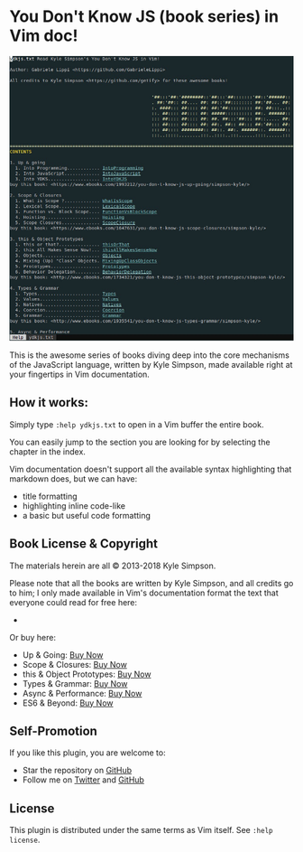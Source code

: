 # You Don't Know JS (book series) in Vim doc!

![YDKJS inside Vim](./ydkjs.jpg)

This is the awesome series of books diving deep into the core mechanisms of the JavaScript language, written by Kyle Simpson, made available right at your fingertips in Vim documentation.


## How it works:

Simply type `:help ydkjs.txt` to open in a Vim buffer the entire book. 

You can easily jump to the section you are looking for by selecting the chapter in the index.

Vim documentation doesn't support all the available syntax highlighting that markdown does, but we can have:
 * title formatting
 * highlighting inline code-like
 * a basic but useful code formatting


## Book License & Copyright

The materials herein are all &copy; 2013-2018 Kyle Simpson.

Please note that all the books are written by Kyle Simpson, and all credits go to him; I only made available in Vim's documentation format the text that everyone could read for free here:

  * [getify/You-Dont-Know-JS]: (https://github.com/getify/You-Dont-Know-JS)

Or buy here: 

  * Up & Going: [Buy Now](http://www.ebooks.com/1993212/you-don-t-know-js-up-going/simpson-kyle/)
  * Scope & Closures: [Buy Now](http://www.ebooks.com/1647631/you-don-t-know-js-scope-closures/simpson-kyle/)
  * this & Object Prototypes: [Buy Now](http://www.ebooks.com/1734321/you-don-t-know-js-this-object-prototypes/simpson-kyle/)
  * Types & Grammar: [Buy Now](http://www.ebooks.com/1935541/you-don-t-know-js-types-grammar/simpson-kyle/)
  * Async & Performance: [Buy Now](http://www.ebooks.com/1977375/you-don-t-know-js-async-performance/simpson-kyle/)
  * ES6 & Beyond: [Buy Now](http://www.ebooks.com/2481820/you-don-t-know-js-es6-beyond/simpson-kyle/)

## Self-Promotion

If you like this plugin, you are welcome to:

* Star the repository on [GitHub](https://github.com/GabrieleLippi/ydkjs-vim)
* Follow me on [Twitter](http://twitter.com/gabriele_lippi) and [GitHub](https://github.com/GabrieleLippi)

## License

This plugin is distributed under the same terms as Vim itself. See `:help license`.
